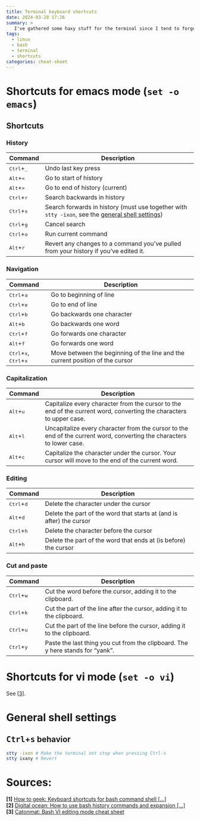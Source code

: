 ```yaml
---
title: Terminal keyboard shortcuts
date: 2024-03-28 17:26
summary: >
   I've gathered some haxy stuff for the terminal since I tend to forget a lot of them.
tags:
  - linux
  - bash
  - terminal
  - shortcuts
categories: cheat-sheet
---
```


# Shortcuts for emacs mode (`set -o emacs`)

## Shortcuts

### History

| Command                       | Description                    |
|:------------------------------|--------------------------------|
| <kbd>Ctrl</kbd>+<kbd>\_</kbd> | Undo last key press            |
| <kbd>Alt</kbd>+<kbd><</kbd>   | Go to start of history         |
| <kbd>Alt</kbd>+<kbd>></kbd>   | Go to end of history (current) |
| <kbd>Ctrl</kbd>+<kbd>r</kbd>  | Search backwards in history    |
| <kbd>Ctrl</kbd>+<kbd>s</kbd>  | Search forwards in history (must use together with `stty -ixon`, see the [general shell settings](#general-shell-settings)) |
| <kbd>Ctrl</kbd>+<kbd>g</kbd>  | Cancel search                  |
| <kbd>Ctrl</kbd>+<kbd>o</kbd>  | Run current command            |
| <kbd>Alt</kbd>+<kbd>r</kbd>   | Revert any changes to a command you’ve pulled from your history if you’ve edited it. |

### Navigation

| Command                      | Description                    |
|:-----------------------------|--------------------------------|
| <kbd>Ctrl</kbd>+<kbd>a</kbd> | Go to beginning of line        |
| <kbd>Ctrl</kbd>+<kbd>e</kbd> | Go to end of line              |
| <kbd>Ctrl</kbd>+<kbd>b</kbd> | Go backwards one character     |
| <kbd>Alt</kbd>+<kbd>b</kbd>  | Go backwards one word          |
| <kbd>Ctrl</kbd>+<kbd>f</kbd> | Go forwards one character      |
| <kbd>Alt</kbd>+<kbd>f</kbd>  | Go forwards one word           |
| <kbd>Ctrl</kbd>+<kbd>x</kbd>, <kbd>Ctrl</kbd>+<kbd>x</kbd> | Move between the beginning of the line and the current position of the cursor |

### Capitalization

| Command  | Description                    |
|:---------|--------------------------------|
| <kbd>Alt</kbd>+<kbd>u</kbd>  | Capitalize every character from the cursor to the end of the current word, converting the characters to upper case.|
| <kbd>Alt</kbd>+<kbd>l</kbd>  | Uncapitalize every character from the cursor to the end of the current word, converting the characters to lower case.|
| <kbd>Alt</kbd>+<kbd>c</kbd>  | Capitalize the character under the cursor. Your cursor will move to the end of the current word.|

### Editing

| Command  | Description                    |
|:---------|--------------------------------|
| <kbd>Ctrl</kbd>+<kbd>d</kbd>  | Delete the character under the cursor |
| <kbd>Alt</kbd>+<kbd>d</kbd>   | Delete the part of the word that starts at (and is after) the cursor |
| <kbd>Ctrl</kbd>+<kbd>h</kbd>  | Delete the character before the cursor |
| <kbd>Alt</kbd>+<kbd>h</kbd>   | Delete the part of the word that ends at (is before) the cursor |

### Cut and paste

| Command  | Description                    |
|:---------|--------------------------------|
| <kbd>Ctrl</kbd>+<kbd>w</kbd>  | Cut the word before the cursor, adding it to the clipboard.                    |
| <kbd>Ctrl</kbd>+<kbd>k</kbd>  | Cut the part of the line after the cursor, adding it to the clipboard.         |
| <kbd>Ctrl</kbd>+<kbd>u</kbd>  | Cut the part of the line before the cursor, adding it to the clipboard.        |
| <kbd>Ctrl</kbd>+<kbd>y</kbd>  | Paste the last thing you cut from the clipboard. The y here stands for “yank”. |

# Shortcuts for vi mode (`set -o vi`)
See [\[3\]](#sources).

# General shell settings
## <kbd>Ctrl</kbd>+<kbd>s</kbd> behavior
```bash
stty -ixon # Make the terminal not stop when pressing Ctrl-s
stty ixany # Revert
```

# Sources:
**[1]** [How to geek: Keyboard shortcuts for bash command shell \[...\]][howtogeek] \
**[2]** [Digital ocean: How to use bash history commands and expansion \[...\]][digitalocean] \
**[3]** [Catonmat: Bash VI editing mode cheat sheet][catonmat]

[howtogeek]: https://www.howtogeek.com/howto/ubuntu/keyboard-shortcuts-for-bash-command-shell-for-ubuntu-debian-suse-redhat-linux-etc
[digitalocean]: https://www.digitalocean.com/community/tutorials/how-to-use-bash-history-commands-and-expansions-on-a-linux-vps
[catonmat]: http://www.catonmat.net/download/bash-vi-editing-mode-cheat-sheet.pdf
